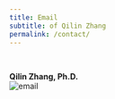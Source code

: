 ```yaml
---
title: Email
subtitle: of Qilin Zhang
permalink: /contact/
---
```


<br>

**Qilin Zhang, Ph.D.**   
<i class="fa fa-envelope"></i> ![email](https://qilin-zhang.github.io/_pages/pngs/address.png "gmail-contact")

